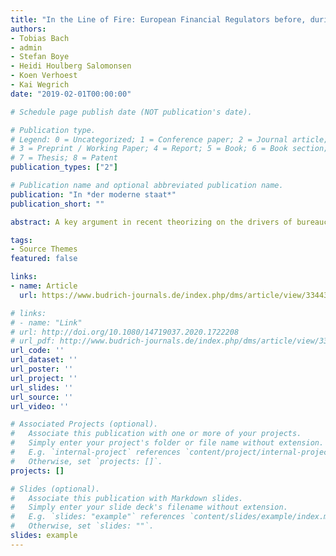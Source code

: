 ```yaml
---
title: "In the Line of Fire: European Financial Regulators before, during, and after the Crisis"
authors:
- Tobias Bach
- admin
- Stefan Boye
- Heidi Houlberg Salomonsen
- Koen Verhoest
- Kai Wegrich
date: "2019-02-01T00:00:00"

# Schedule page publish date (NOT publication's date).

# Publication type.
# Legend: 0 = Uncategorized; 1 = Conference paper; 2 = Journal article;
# 3 = Preprint / Working Paper; 4 = Report; 5 = Book; 6 = Book section;
# 7 = Thesis; 8 = Patent
publication_types: ["2"]

# Publication name and optional abbreviated publication name.
publication: "In *der moderne staat*"
publication_short: ""

abstract: A key argument in recent theorizing on the drivers of bureaucratic behaviour is that agencies seek to establish and maintain a unique reputation. While recent years have witnessed substantial empirical support for this claim, the field lacks comparative examinations of the dynamics of reputation and its management throughout crisis periods. This article draws on a systematic media content analysis to explore the exposure and communication responses of the German, Belgian and Danish financial regulators to reputational threats before, during, and after the financial crisis. Our results point at the dynamic and context-sensitive nature of reputation management.

tags:
- Source Themes
featured: false

links:
- name: Article
  url: https://www.budrich-journals.de/index.php/dms/article/view/33443

# links:
# - name: "Link"
# url: http://doi.org/10.1080/14719037.2020.1722208
# url_pdf: http://www.budrich-journals.de/index.php/dms/article/view/33443
url_code: ''
url_dataset: ''
url_poster: ''
url_project: ''
url_slides: ''
url_source: ''
url_video: ''

# Associated Projects (optional).
#   Associate this publication with one or more of your projects.
#   Simply enter your project's folder or file name without extension.
#   E.g. `internal-project` references `content/project/internal-project/index.md`.
#   Otherwise, set `projects: []`.
projects: []

# Slides (optional).
#   Associate this publication with Markdown slides.
#   Simply enter your slide deck's filename without extension.
#   E.g. `slides: "example"` references `content/slides/example/index.md`.
#   Otherwise, set `slides: ""`.
slides: example
---
```


